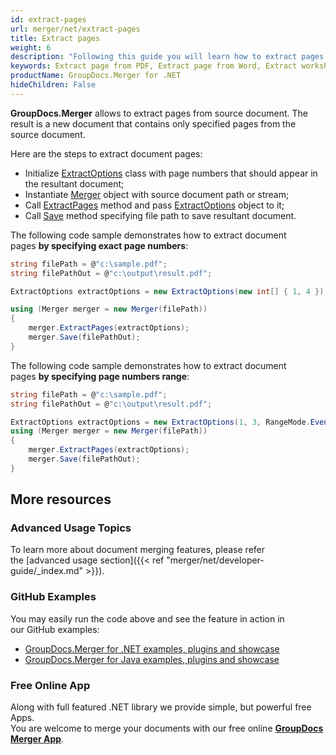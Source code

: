 ```yaml
---
id: extract-pages
url: merger/net/extract-pages
title: Extract pages
weight: 6
description: "Following this guide you will learn how to extract pages from PDF, Word, Excel, PowerPoint and many other file types using GroupDocs.Merger for .NET."
keywords: Extract page from PDF, Extract page from Word, Extract worksheet from Excel, Extract slide from PowerPoint, Extract document pages
productName: GroupDocs.Merger for .NET
hideChildren: False
---
```

**GroupDocs.Merger** allows to extract pages from source document. The result is a new document that contains only specified pages from the source document.

Here are the steps to extract document pages:

*   Initialize [ExtractOptions](https://apireference.groupdocs.com/net/merger/groupdocs.merger.domain.options/extractoptions) class with page numbers that should appear in the resultant document;
*   Instantiate [Merger](https://apireference.groupdocs.com/net/merger/groupdocs.merger/merger) object with source document path or stream;
*   Call [ExtractPages](https://apireference.groupdocs.com/net/merger/groupdocs.merger/merger/methods/extractpages) method and pass [ExtractOptions](https://apireference.groupdocs.com/net/merger/groupdocs.merger.domain.options/extractoptions) object to it;
*   Call [Save](https://apireference.groupdocs.com/net/merger/groupdocs.merger.merger/save/methods/1) method specifying file path to save resultant document.

The following code sample demonstrates how to extract document pages **by specifying exact page numbers**:

```csharp
string filePath = @"c:\sample.pdf";
string filePathOut = @"c:\output\result.pdf";

ExtractOptions extractOptions = new ExtractOptions(new int[] { 1, 4 }); // Resultant document will contain pages 1 and 4

using (Merger merger = new Merger(filePath))
{
    merger.ExtractPages(extractOptions);
    merger.Save(filePathOut);
}
```

The following code sample demonstrates how to extract document pages **by specifying page numbers range**:

```csharp
string filePath = @"c:\sample.pdf";
string filePathOut = @"c:\output\result.pdf";

ExtractOptions extractOptions = new ExtractOptions(1, 3, RangeMode.EvenPages); // Resultant document will contain page 2
using (Merger merger = new Merger(filePath))
{
	merger.ExtractPages(extractOptions);
    merger.Save(filePathOut);
}
```

## More resources
### Advanced Usage Topics 
To learn more about document merging features, please refer the [advanced usage section]({{< ref "merger/net/developer-guide/_index.md" >}}).

### GitHub Examples 
You may easily run the code above and see the feature in action in our GitHub examples:
*   [GroupDocs.Merger for .NET examples, plugins and showcase](https://github.com/groupdocs-merger/GroupDocs.Merger-for-.NET)    
*   [GroupDocs.Merger for Java examples, plugins and showcase](https://github.com/groupdocs-merger/GroupDocs.Merger-for-Java)    

### Free Online App

Along with full featured .NET library we provide simple, but powerful free Apps.  
You are welcome to merge your documents with our free online **[GroupDocs Merger App](https://products.groupdocs.app/merger)**.